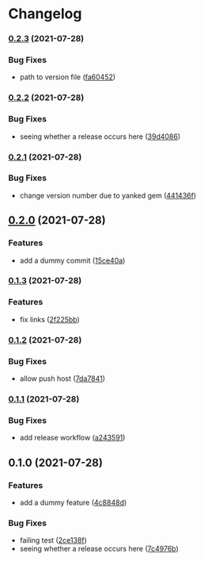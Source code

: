 # Changelog

### [0.2.3](https://www.github.com/benkoshy/bens-hello-world/compare/v0.2.2...v0.2.3) (2021-07-28)


### Bug Fixes

* path to version file ([fa60452](https://www.github.com/benkoshy/bens-hello-world/commit/fa604524b784e3f7f337baa38b74d9777f90bd86))

### [0.2.2](https://www.github.com/benkoshy/bens-hello-world/compare/v0.2.1...v0.2.2) (2021-07-28)


### Bug Fixes

* seeing whether a release occurs here ([39d4086](https://www.github.com/benkoshy/bens-hello-world/commit/39d40862ec1b35d5744c1aef3ee00d4f6976ec2d))

### [0.2.1](https://www.github.com/benkoshy/bens-hello-world/compare/v0.2.0...v0.2.1) (2021-07-28)


### Bug Fixes

* change version number due to yanked gem ([441436f](https://www.github.com/benkoshy/bens-hello-world/commit/441436fde7d049a867baa00c742e0772acaad5c8))

## [0.2.0](https://www.github.com/benkoshy/bens-hello-world/compare/v0.1.3...v0.2.0) (2021-07-28)


### Features

* add a dummy commit ([15ce40a](https://www.github.com/benkoshy/bens-hello-world/commit/15ce40a1e55118256eb6a22ba5c1fcce0498f996))

### [0.1.3](https://www.github.com/benkoshy/bens-hello-world/compare/v0.1.2...v0.1.3) (2021-07-28)


### Features

* fix links ([2f225bb](https://www.github.com/benkoshy/bens-hello-world/commit/2f225bb3d6d2783cf26365871eeaeaa71cc8bc86))

### [0.1.2](https://www.github.com/benkoshy/bens-hello-world/compare/v0.1.1...v0.1.2) (2021-07-28)


### Bug Fixes

* allow push host ([7da7841](https://www.github.com/benkoshy/bens-hello-world/commit/7da7841221ed4c27a88f8e766a25277e2566cc49))

### [0.1.1](https://www.github.com/benkoshy/bens-hello-world/compare/v0.1.0...v0.1.1) (2021-07-28)


### Bug Fixes

* add release workflow ([a243591](https://www.github.com/benkoshy/bens-hello-world/commit/a243591615524000a9f754492bc07f7d65aff4e8))

## 0.1.0 (2021-07-28)


### Features

* add a dummy feature ([4c8848d](https://www.github.com/benkoshy/bens-hello-world/commit/4c8848ddca265e887a8c12578c565ccffa23e9f2))


### Bug Fixes

* failing test ([2ce138f](https://www.github.com/benkoshy/bens-hello-world/commit/2ce138f16728e49cf5fa63e884a8f838d786ea26))
* seeing whether a release occurs here ([7c4976b](https://www.github.com/benkoshy/bens-hello-world/commit/7c4976b0a3d8316a29d86be2dfd168ce58ce6a4b))
